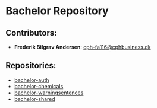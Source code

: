 # Bachelor Repository #

## Contributors:

- **Frederik Bilgrav Andersen**: cph-fa116@cphbusiness.dk

## Repositories:

- [bachelor-auth](https://github.com/FrederikBA/bachelor-auth)
- [bachelor-chemicals](https://github.com/FrederikBA/bachelor-chemicals)
- [bachelor-warningsentences](https://github.com/FrederikBA/bachelor-warningsentences)
- [bachelor-shared](https://github.com/FrederikBA/bachelor-shared)
